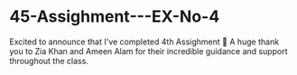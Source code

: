 # 45-Assighment---EX-No-4
Excited to announce that I've completed 4th Assighment 🎉 A huge thank you to Zia Khan and Ameen Alam for their incredible guidance and support throughout the class.
